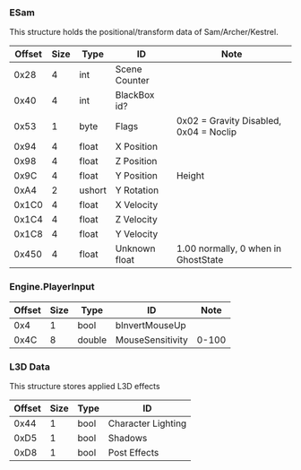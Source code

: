 ### ESam
This structure holds the positional/transform data of Sam/Archer/Kestrel.

| Offset | Size | Type | ID | Note |
| --- | --- | --- | ------------| --- |
| 0x28 | 4 | int | Scene Counter |
| 0x40 | 4 | int | BlackBox id? |
| 0x53 | 1 | byte | Flags | 0x02 = Gravity Disabled, 0x04 = Noclip |
| 0x94 | 4 | float | X Position |
| 0x98 | 4 | float | Z Position |
| 0x9C | 4 | float | Y Position | Height |
| 0xA4 | 2 | ushort | Y Rotation |
| 0x1C0 | 4 | float | X Velocity |
| 0x1C4 | 4 | float | Z Velocity |
| 0x1C8 | 4 | float | Y Velocity |
| 0x450 | 4 | float | Unknown float | 1.00 normally, 0 when in GhostState |

### Engine.PlayerInput

| Offset | Size | Type | ID | Note |
| --- | --- | --- | ------------| --- |
| 0x4 | 1 | bool | bInvertMouseUp |
| 0x4C | 8 | double | MouseSensitivity | 0-100 |

### L3D Data
This structure stores applied L3D effects

| Offset | Size | Type | ID |
| --- | --- | --- | ------------|
| 0x44 | 1 | bool | Character Lighting |
| 0xD5 | 1 | bool | Shadows |
| 0xD8 | 1 | bool | Post Effects |

